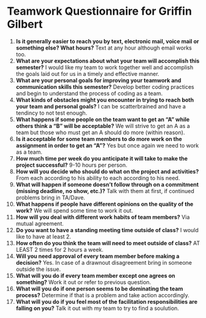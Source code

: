 # Teamwork Questionnaire for Griffin Gilbert

1. __Is it generally easier to reach you by text, electronic mail, voice mail or something else?  What hours?__ 
   Text at any hour although email works too.
1. __What are your expectations about what your team will accomplish this semester?__ 
   I would like my team to work together well and accomplish the goals laid out for us in a timely and effective manner. 
1. __What are your personal goals for improving your teamwork and communication skills this semester?__ 
   Develop better coding practices and begin to understand the process of coding as a team.
1. __What kinds of obstacles might you encounter in trying to reach both your team and personal goals?__ 
   I can be scatterbrained and have a tendincy to not test enough.
1. __What happens if some people on the team want to get an “A” while others think a “B” will be acceptable?__ 
   We will strive to get an A as a team but those who must get an A should do more (within reason).
1. __Is it acceptable for some team members to do more work on the assignment in order to get an “A”?__ 
   Yes but once again we need to work as a team.
1. __How much time per week do you anticipate it will take to make the project successful?__ 
   9-10 hours per person.
1. __How will you decide who should do what on the project and activities?__ 
   From each according to his ability to each according to his need.
1. __What will happen if someone doesn’t follow through on a commitment (missing deadline, no show, etc.)?__ 
   Talk with them at first, if continued problems bring in TA/Dave.
1. __What happens if people have different opinions on the quality of the work?__ 
   We will spend some time to work it out.
1. __How will you deal with different work habits of team members?__ 
   Via mutual agreement.
1. __Do you want to have a standing meeting time outside of class?__ 
   I would like to have at least 2.
1. __How often do you think the team will need to meet outside of class?__ 
   AT LEAST 2 times for 2 hours a week.
1. __Will you need approval of every team member before making a decision?__ 
   Yes. In case of a drawnout disagreement bring in someone outside the issue.
1. __What will you do if every team member except one agrees on something?__ 
   Work it out or refer to previous question.
1. __What will you do if one person seems to be dominating the team process?__ 
   Determine if that is a problem and take action accordingly.
1. __What will you do if you feel most of the facilitation responsibilities are falling on you?__ 
   Talk it out with my team to try to find a soulution.
